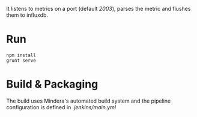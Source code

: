 
It listens to metrics on a port (default _2003_), parses the metric and flushes them to influxdb.


Run
====

    npm install
    grunt serve


Build & Packaging
=================

The build uses Mindera's automated build system and the pipeline configuration is defined in _.jenkins/main.yml_




